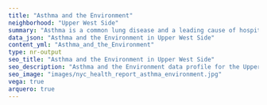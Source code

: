```yaml
---
title: "Asthma and the Environment"
neighborhood: "Upper West Side"
summary: "Asthma is a common lung disease and a leading cause of hospitalizations for children under 15 years old. This report provides a summary of asthma indicators by neighborhood. It also describes housing and neighborhood characteristics that can make asthma worse."
data_json: "Asthma and the Environment in Upper West Side"
content_yml: "Asthma_and_the_Environment"
type: nr-output
seo_title: "Asthma and the Environment in Upper West Side"
seo_description: "Asthma and the Environment data profile for the Upper West Side neighborhood of NYC."
seo_image: "images/nyc_health_report_asthma_environment.jpg"
vega: true
arquero: true
---
```

